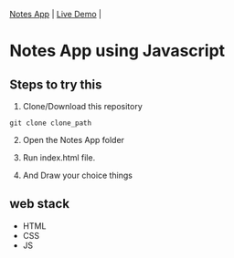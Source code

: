 [Notes App](https://github.com/Ayush7614/50Days50Projects/tree/main/notes-app)                                         | [Live Demo](https://50projects50days.com/projects/notes-app/)                     |

# Notes App using Javascript

## Steps to try this

1. Clone/Download this repository
```
git clone clone_path

```
2. Open the Notes App folder

3. Run index.html file.

4. And Draw your choice things

## web stack
- HTML
- CSS
- JS

